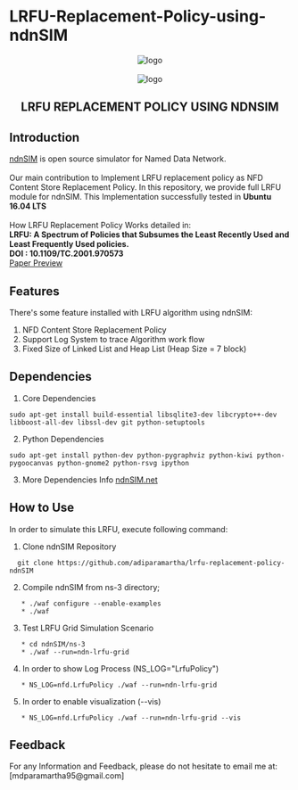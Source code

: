 # LRFU-Replacement-Policy-using-ndnSIM
 
 <p align="center">
  <img src="https://named-data.net/wp-content/uploads/cropped-20130722_Logo2.png" alt="logo" border="0" />
  <br>
  <br>
  <img src="http://ndnsim.net/current/_static/ndn-logo.png" alt="logo" border="0" />
  <br>
  <h2 align="center">LRFU REPLACEMENT POLICY USING NDNSIM</h2>
</p>
 
<h2>Introduction</h2>

[ndnSIM](https://www.ndnsim.net/) is open source simulator for Named Data Network. 
<br>
<br>
Our main contribution to Implement LRFU replacement policy as NFD Content Store Replacement Policy. In this repository, we provide full LRFU module for ndnSIM. This Implementation successfully tested in **Ubuntu 16.04 LTS**
<br>
<br>
How LRFU Replacement Policy Works detailed in:
<br>
**LRFU: A Spectrum of Policies that Subsumes the Least Recently Used and Least Frequently Used policies.**
<br>
**DOI : 10.1109/TC.2001.970573**
<br>
[Paper Preview](https://ieeexplore.ieee.org/document/970573)

<h2>Features</h2>

There's some feature installed with LRFU algorithm using ndnSIM:
1. NFD Content Store Replacement Policy
2. Support Log System to trace Algorithm work flow
3. Fixed Size of Linked List and Heap List (Heap Size = 7 block)

<h2>Dependencies</h2>

1. Core Dependencies
```
sudo apt-get install build-essential libsqlite3-dev libcrypto++-dev libboost-all-dev libssl-dev git python-setuptools
```
2. Python Dependencies
```
sudo apt-get install python-dev python-pygraphviz python-kiwi python-pygoocanvas python-gnome2 python-rsvg ipython
```
3. More Dependencies Info [ndnSIM.net](https://ndnsim.net/2.6/getting-started.html)

<h2>How to Use</h2>

In order to simulate this LRFU, execute following command:
1. Clone ndnSIM Repository
```
  git clone https://github.com/adiparamartha/lrfu-replacement-policy-ndnSIM
```
2. Compile ndnSIM from ns-3 directory; 
```
   * ./waf configure --enable-examples
   * ./waf
```

3. Test LRFU Grid Simulation Scenario
```
   * cd ndnSIM/ns-3
   * ./waf --run=ndn-lrfu-grid
```   
   
4. In order to show Log Process (NS_LOG="LrfuPolicy")
```
   * NS_LOG=nfd.LrfuPolicy ./waf --run=ndn-lrfu-grid
```   
   
5. In order to enable visualization (--vis)
```
   * NS_LOG=nfd.LrfuPolicy ./waf --run=ndn-lrfu-grid --vis  
```   

<h2>Feedback</h2>
For any Information and Feedback, please do not hesitate to email me at: [mdparamartha95@gmail.com]
